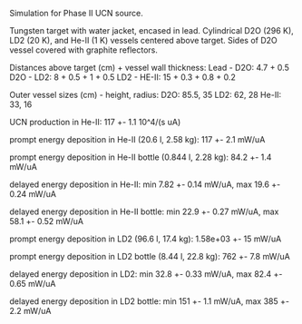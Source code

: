 Simulation for Phase II UCN source.

Tungsten target with water jacket, encased in lead.
Cylindrical D2O (296 K), LD2 (20 K), and He-II (1 K) vessels centered above target.
Sides of D2O vessel covered with graphite reflectors.

Distances above target (cm) + vessel wall thickness:
Lead - D2O: 4.7 + 0.5
D2O - LD2: 8 + 0.5 + 1 + 0.5
LD2 - HE-II: 15 + 0.3 + 0.8 + 0.2

Outer vessel sizes (cm) - height, radius:
D2O: 85.5, 35
LD2: 62, 28
He-II: 33, 16

UCN production in He-II:
117 +- 1.1 10^4/(s uA)

prompt energy deposition in He-II (20.6 l, 2.58 kg):
117 +- 2.1 mW/uA

prompt energy deposition in He-II bottle (0.844 l, 2.28 kg):
84.2 +- 1.4 mW/uA

delayed energy deposition in He-II:
min 7.82 +- 0.14 mW/uA, max 19.6 +- 0.24 mW/uA

delayed energy deposition in He-II bottle:
min 22.9 +- 0.27 mW/uA, max 58.1 +- 0.52 mW/uA

prompt energy deposition in LD2 (96.6 l, 17.4 kg):
1.58e+03 +- 15 mW/uA

prompt energy deposition in LD2 bottle (8.44 l, 22.8 kg):
762 +- 7.8 mW/uA

delayed energy deposition in LD2:
min 32.8 +- 0.33 mW/uA, max 82.4 +- 0.65 mW/uA

delayed energy deposition in LD2 bottle:
min 151 +- 1.1 mW/uA, max 385 +- 2.2 mW/uA

